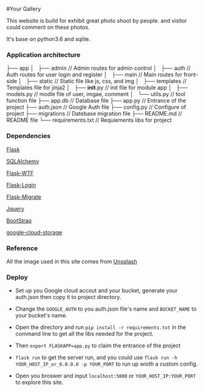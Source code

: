 #Your Gallery

This website is build for exhibit great photo shoot by people. and visitor could comment on these photos.

It's base on python3.6 and sqlite.

### Application architecture

├── app
│   ├── admin         // Admin routes for admin control
│   ├── auth          // Auth routes for user login and register
│   ├── main          // Main routes for front-side
│   ├── static        // Static file like js, css, and img 
│   ├── templates     // Templates file for jinja2
│   ├── __init__.py   // init file for module app
│   ├── models.py     // modle file of user, imgae, comment
│   └── utils.py      // tool function file
├── app.db            // Database file
├── app.py            // Entrance of the project
├── auth.json         // Google Auth file
├── config.py         // Configure of project
├── migrations        // Datebase migration file
├── README.md         // README file
└── requirements.txt  // Requiements libs for project


### Dependencies

[Flask](http://flask.pocoo.org/)

[SQLAlchemy](https://www.sqlalchemy.org/)

[Flask-WTF](https://flask-wtf.readthedocs.io/)

[Flask-Login](https://flask-login.readthedocs.io/en/latest/)

[Flask-Migrate](https://flask-migrate.readthedocs.io/en/latest/)

[Jquery](https://jquery.com/)

[BootStrap](https://getbootstrap.com/)

[google-cloud-storage](https://pypi.org/project/google-cloud-storage/)

### Reference

All the image used in this site comes from  [Unsplash](https://unsplash.com/@fotografierende)


### Deploy 

- Set up you Google cloud accout and your bucket, generate your auth.json then copy it to project directory.

- Change the `GOOGLE_AUTH` to you auth.json file's name  and `BUCKET_NAME` to your bucket's name.

- Open the directory and run `pip install -r requirements.txt` in the command line to get all the libs needed for the project.

- Then `export FLASKAPP=app.py` to claim the entrance of the project

- `flask run` to get the server run, and you could use `flask run -h YOUR_HOST_IP_or_0.0.0.0 -p YOUR_PORT` to run up wioth a custom config.

- Open you broswer and input `localhost:5000` or `YOUR_HOST_IP:YOUR_PORT` to explore this site.


